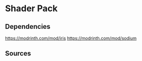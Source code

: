 # Shader Pack
## Dependencies
https://modrinth.com/mod/iris
https://modrinth.com/mod/sodium
## Sources
